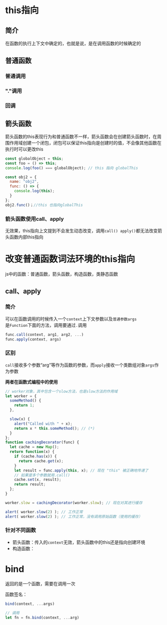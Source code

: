 # this指向

## 简介
在函数的执行上下文中确定的，也就是说，是在调用函数的时候确定的

## 普通函数
### 普通调用


### "."调用


### 回调

## 箭头函数
箭头函数的this表现行为和普通函数不一样，箭头函数会在创建箭头函数时，在周围作用域创建一个闭包，闭包可以保证this指向是创建时的值，不会像其他函数在执行时可以更改this

```js
const globalObject = this;
const foo = () => this;
console.log(foo() === globalObject); // this 指向 globalThis

const obj2 = { 
  name: "obj2",
  func: () => {
    console.log(this);
  }
};
obj2.func()；//this 也指向globalThis
```

### 箭头函数使用call、apply
无效果，this指向上文提到不会发生动态改变，调用`call() apply()`都无法改变箭头函数内部this指向


# 改变普通函数词法环境的this指向

js中的函数：普通函数，箭头函数，构造函数，类静态函数

## call、apply
### 简介
可以在函数调用的时候传入一个`context`上下文参数以及`普通参数args`   
是`Function`下面的方法，调用要通过`.`调用

```JavaScript
func.call(context, arg1, arg2, ...)
func.apply(context, args)
```

### 区别
`call`接收多个参数“arg”等作为函数的参数，而`apply`接收一个类数组对象`args`作为参数

**两者在函数式编程中的使用**

```JavaScript
// worker对象，其中包含一个slow方法，也是slow方法的作用域
let worker = {
  someMethod() {
    return 1;
  },

  slow(x) {
    alert("Called with " + x);
    return x * this.someMethod(); // (*)
  }
};
function cachingDecorator(func) {
  let cache = new Map();
  return function(x) {
    if (cache.has(x)) {
      return cache.get(x);
    }
    let result = func.apply(this, x); // 现在 "this" 被正确地传递了
    // 如果是多个参数就用.call()
    cache.set(x, result);
    return result;
  };
}

worker.slow = cachingDecorator(worker.slow); // 现在对其进行缓存

alert( worker.slow(2) ); // 工作正常
alert( worker.slow(2) ); // 工作正常，没有调用原始函数（使用的缓存）
```

### 针对不同函数

* 箭头函数：传入的`context`无效，箭头函数中的this还是指向创建环境
* 构造函数：

# bind

返回的是一个函数，需要在调用一次

函数签名：

```js
bind(context, ...args)

// 调用
let fn = fn.bind(context, ...arg)
```







